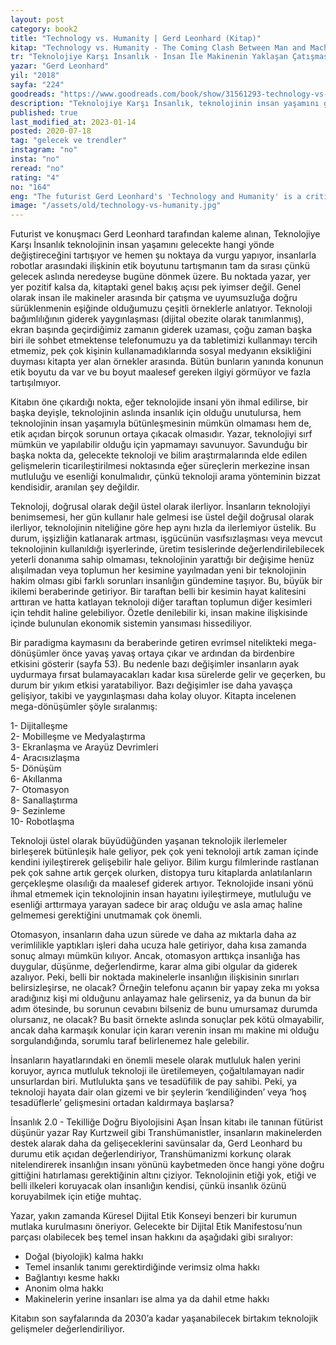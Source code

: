 ```yaml
---
layout: post  
category: book2  
title: "Technology vs. Humanity | Gerd Leonhard (Kitap)"  
kitap: "Technology vs. Humanity - The Coming Clash Between Man and Machine"  
tr: "Teknolojiye Karşı İnsanlık - İnsan İle Makinenin Yaklaşan Çatışması"  
yazar: "Gerd Leonhard"  
yil: "2018"  
sayfa: "224"  
goodreads: "https://www.goodreads.com/book/show/31561293-technology-vs-humanity"
description: "Teknolojiye Karşı İnsanlık, teknolojinin insan yaşamını gelecekte hangi yönde değiştireceğini tartışıyor. Yazar: Gerd Leonhard "
published: true
last_modified_at: 2023-01-14
posted: 2020-07-18
tag: "gelecek ve trendler"
instagram: "no"
insta: "no"
reread: "no"
rating: "4"
no: "164"
eng: "The futurist Gerd Leonhard's 'Technology and Humanity' is a critical treatise that sheds light on the other side of technology that it is less clear. We are witnessing how technology shapes our lives every day, and we read about how it can automate daily tasks. This book discusses the challenges posed by the exponential development of technology. It mainly focuses on ethical issues. A must-read book for anyone interested in technology."
image: "/assets/old/technology-vs-humanity.jpg"
---
```


Futurist ve konuşmacı Gerd Leonhard tarafından kaleme alınan, Teknolojiye Karşı İnsanlık teknolojinin insan yaşamını gelecekte hangi yönde değiştireceğini tartışıyor ve hemen şu noktaya da vurgu yapıyor, insanlarla robotlar arasındaki ilişkinin etik boyutunu tartışmanın tam da sırası çünkü gelecek aslında neredeyse bugüne dönmek üzere. Bu noktada yazar, yer yer pozitif kalsa da, kitaptaki genel bakış açısı pek iyimser değil. Genel olarak insan ile makineler arasında bir çatışma ve uyumsuzluğa doğru sürüklenmenin eşiğinde olduğumuzu çeşitli örneklerle anlatıyor. Teknoloji bağımlılığının giderek yaygınlaşması (dijital obezite olarak tanımlanmış), ekran başında geçirdiğimiz zamanın giderek uzaması, çoğu zaman başka biri ile sohbet etmektense telefonumuzu ya da tabletimizi kullanmayı tercih etmemiz, pek çok kişinin kullanamadıklarında sosyal medyanın eksikliğini duyması kitapta yer alan örnekler arasında. Bütün bunların yanında konunun etik boyutu da var ve bu boyut maalesef gereken ilgiyi görmüyor ve fazla tartışılmıyor.   
  
Kitabın öne çıkardığı nokta, eğer teknolojide insani yön ihmal edilirse, bir başka deyişle, teknolojinin aslında insanlık için olduğu unutulursa, hem teknolojinin insan yaşamıyla bütünleşmesinin mümkün olmaması hem de, etik açıdan birçok sorunun ortaya çıkacak olmasıdır. Yazar, teknolojiyi sırf mümkün ve yapılabilir olduğu için yapmamayı savunuyor. Savunduğu bir başka nokta da, gelecekte teknoloji ve bilim araştırmalarında elde edilen gelişmelerin ticarileştirilmesi noktasında eğer süreçlerin merkezine insan mutluluğu ve esenliği konulmalıdır, çünkü teknoloji arama yönteminin bizzat kendisidir, aranılan şey değildir.   
  
Teknoloji, doğrusal olarak değil üstel olarak ilerliyor. İnsanların teknolojiyi benimsemesi, her gün kullanır hale gelmesi ise üstel değil doğrusal olarak ilerliyor, teknolojinin niteliğine göre hep aynı hızla da ilerlemiyor üstelik. Bu durum, işşizliğin katlanarak artması, işgücünün vasıfsızlaşması veya mevcut teknolojinin kullanıldığı işyerlerinde, üretim tesislerinde değerlendirilebilecek yeterli donanıma sahip olmaması, teknolojinin yarattığı bir değişime henüz alışılmadan veya toplumun her kesimine yayılmadan yeni bir teknolojinin hakim olması gibi farklı sorunları insanlığın gündemine taşıyor. Bu, büyük bir ikilemi beraberinde getiriyor. Bir taraftan belli bir kesimin hayat kalitesini arttıran ve hatta katlayan teknoloji diğer taraftan toplumun diğer kesimleri için tehdit haline gelebiliyor. Özetle denilebilir ki, insan makine ilişkisinde içinde bulunulan ekonomik sistemin yansıması hissediliyor.   
  
Bir paradigma kaymasını da beraberinde getiren evrimsel nitelikteki mega-dönüşümler önce yavaş yavaş ortaya çıkar ve ardından da birdenbire etkisini gösterir (sayfa 53). Bu nedenle bazı değişimler insanların ayak uydurmaya fırsat bulamayacakları kadar kısa sürelerde gelir ve geçerken, bu durum bir yıkım etkisi yaratabiliyor. Bazı değişimler ise daha yavaşça gelişiyor, takibi ve yaygınlaşması daha kolay oluyor. Kitapta incelenen mega-dönüşümler şöyle sıralanmış:   
  
1- Dijitalleşme  
2- Mobilleşme ve Medyalaştırma  
3- Ekranlaşma ve Arayüz Devrimleri  
4- Aracısızlaşma  
5- Dönüşüm  
6- Akıllanma  
7- Otomasyon  
8- Sanallaştırma  
9- Sezinleme  
10- Robotlaşma  
  
Teknoloji üstel olarak büyüdüğünden yaşanan teknolojik ilerlemeler birleşerek bütünleşik hale geliyor, pek çok yeni teknoloji artık zaman içinde kendini iyileştirerek gelişebilir hale geliyor. Bilim kurgu filmlerinde rastlanan pek çok sahne artık gerçek olurken, distopya turu kitaplarda anlatılanların gerçekleşme olasılığı da maalesef giderek artıyor. Teknolojide insani yönü ihmal etmemek için teknolojinin insan hayatını iyileştirmeye, mutluluğu ve esenliği arttırmaya yarayan sadece bir araç olduğu ve asla amaç haline gelmemesi gerektiğini unutmamak çok önemli.   
  
Otomasyon, insanların daha uzun sürede ve daha az mıktarla daha az verimlilikle yaptıkları işleri daha ucuza hale getiriyor, daha kısa zamanda sonuç almayı mümkün kılıyor. Ancak, otomasyon arttıkça insanlığa has duygular, düşünme, değerlendirme, karar alma gibi olgular da giderek azalıyor. Peki, belli bir noktada makinelerle insanlığın ilişkisinin sınırları belirsizleşirse, ne olacak? Örneğin telefonu açanın bir yapay zeka mı yoksa aradığınız kişi mi olduğunu anlayamaz hale gelirseniz, ya da bunun da bir adım ötesinde, bu sorunun cevabını bilseniz de bunu umursamaz durumda olursanız, ne olacak? Bu basit örnekte aslında sonuçlar pek kötü olmayabilir, ancak daha karmaşık konular için kararı verenin insan mı makine mi olduğu sorgulandığında, sorumlu taraf belirlenemez hale gelebilir.   
  
İnsanların hayatlarındaki en önemli mesele olarak mutluluk halen yerini koruyor, ayrıca mutluluk teknoloji ile üretilemeyen, çoğaltılamayan nadir unsurlardan biri. Mutlulukta şans ve tesadüfilik de pay sahibi. Peki, ya teknoloji hayata dair olan gizemi ve bir şeylerin ‘kendiliğinden’ veya ‘hoş tesadüflerle’ gelişmesini ortadan kaldırmaya başlarsa?   
  
İnsanlık 2.0 - Tekilliğe Doğru Biyolojisini Aşan İnsan kitabı ile tanınan fütürist düşünür yazar Ray Kurtzweil gibi Transhümanistler, insanların makinelerden destek alarak daha da gelişeceklerini savünsalar da, Gerd Leonhard bu durumu etik açıdan değerlendiriyor, Transhümanizmi korkunç olarak nitelendirerek insanlığın insanı yönünü kaybetmeden önce hangi yöne doğru gittiğini hatırlaması gerektiğinin altını çiziyor. Teknolojinin etiği yok, etiği ve belli ilkeleri koruyacak olan insanlığın kendisi, çünkü insanlık özünü koruyabilmek için etiğe muhtaç.   
  
Yazar, yakın zamanda Küresel Dijital Etik Konseyi benzeri bir kurumun mutlaka kurulmasını öneriyor. Gelecekte bir Dijital Etik Manifestosu’nun parçası olabilecek beş temel insan hakkını da aşağıdaki gibi sıralıyor:   
  
- Doğal (biyolojik) kalma hakkı  
- Temel insanlık tanımı gerektirdiğinde verimsiz olma hakkı  
- Bağlantıyı kesme hakkı  
- Anonim olma hakkı  
- Makinelerin yerine insanları ise alma ya da dahil etme hakkı  
  
Kitabın son sayfalarında da 2030’a kadar yaşanabilecek birtakım teknolojik gelişmeler değerlendiriliyor.   
  
